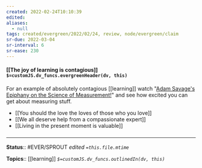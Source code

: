 ```yaml
---
created: 2022-02-24T10:10:39 
edited: 
aliases:
  - null
tags: created/evergreen/2022/02/24, review, node/evergreen/claim
sr-due: 2022-03-04
sr-interval: 6
sr-ease: 230
---
```


#### [[The joy of learning is contagious]] `$=customJS.dv_funcs.evergreenHeader(dv, this)`

For an example of absolutely contagious [[learning]] watch "[Adam Savage's Epiphany on the Science of Measurement!](https://www.youtube.com/watch?v=qE7dYhpI_bI)" and see how excited you can get about measuring stuff.

- [[You should the love the loves of those who you love]]
- [[We all deserve help from a compassionate expert]]
- [[Living in the present moment is valuable]]

### <hr class="footnote"/>

**Status**:: #EVER/SPROUT
*edited `=this.file.mtime`*

**Topics**:: [[learning]] 
*`$=customJS.dv_funcs.outlinedIn(dv, this)`*
